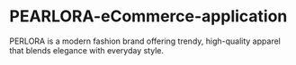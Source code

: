 # PEARLORA-eCommerce-application
PERLORA is a modern fashion brand offering trendy, high-quality apparel that blends elegance with everyday style.

